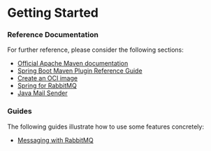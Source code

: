 # Getting Started

### Reference Documentation
For further reference, please consider the following sections:

* [Official Apache Maven documentation](https://maven.apache.org/guides/index.html)
* [Spring Boot Maven Plugin Reference Guide](https://docs.spring.io/spring-boot/docs/2.7.6/maven-plugin/reference/html/)
* [Create an OCI image](https://docs.spring.io/spring-boot/docs/2.7.6/maven-plugin/reference/html/#build-image)
* [Spring for RabbitMQ](https://docs.spring.io/spring-boot/docs/2.7.6/reference/htmlsingle/#messaging.amqp)
* [Java Mail Sender](https://docs.spring.io/spring-boot/docs/2.7.6/reference/htmlsingle/#io.email)

### Guides
The following guides illustrate how to use some features concretely:

* [Messaging with RabbitMQ](https://spring.io/guides/gs/messaging-rabbitmq/)

